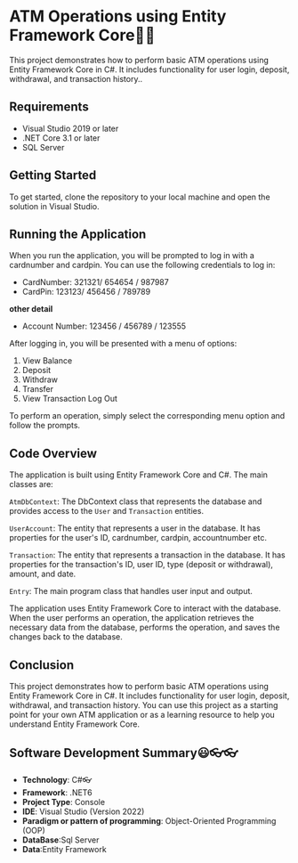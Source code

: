 ﻿# ATM Operations using Entity Framework Core🤷‍♀️


This project demonstrates how to perform basic ATM operations using Entity Framework Core in C#.
It includes functionality for user login, deposit, withdrawal, and transaction history..

## Requirements
 + Visual Studio 2019 or later
 + .NET Core 3.1 or later
 + SQL Server

 ## Getting Started
 To get started, clone the repository to your local machine and open the solution in Visual Studio.

 ## Running the Application

 When you run the application, you will be prompted to log in with a cardnumber and cardpin.
 You can use the following credentials to log in:
   + CardNumber: 321321/ 654654 / 987987
   + CardPin: 123123/    456456 / 789789
   
   **other detail**
   + Account Number:  123456 / 456789 / 123555

   After logging in, you will be presented with a menu of options:
   1. View Balance
   2. Deposit
   3. Withdraw
   4. Transfer
   5. View Transaction
   Log Out

To perform an operation, simply select the corresponding menu option and follow the prompts.


## Code Overview
The application is built using Entity Framework Core and C#. The main classes are:

`AtmDbContext`: The DbContext class that represents the database and provides 
   access to the `User` and `Transaction` entities.
   
`UserAccount`: The entity that represents a user in the database. It has properties for the user's ID, cardnumber, cardpin, accountnumber etc.

`Transaction`: The entity that represents a transaction in the database. It has properties for the transaction's ID, user ID, type (deposit or withdrawal), amount, and date.

`Entry`: The main program class that handles user input and output.

The application uses Entity Framework Core to interact with the database. When the user performs an operation, the application retrieves the necessary data from the database,
performs the operation, and saves the changes back to the database.

## Conclusion
This project demonstrates how to perform basic ATM operations using Entity Framework Core in C#. It includes functionality for user login, deposit, withdrawal, and transaction history. You can use this project as a starting point 
for your own ATM application or as a learning resource to help you understand Entity Framework Core.

## Software Development Summary😃👓👓
* **Technology**: C#👓
* **Framework**: .NET6
* **Project Type**: Console
* **IDE**: Visual Studio (Version 2022)
* **Paradigm or pattern of programming**: Object-Oriented Programming (OOP)
* **DataBase**:Sql Server
* **Data**:Entity Framework

